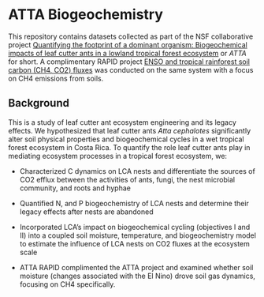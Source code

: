 # ATTA Biogeochemistry

This repository contains datasets collected as part of the NSF collaborative project [Quantifying the footprint of a dominant organism: Biogeochemical impacts of leaf cutter ants in a lowland tropical forest ecosystem](https://nsf.gov/awardsearch/showAward?AWD_ID=1442568) or *ATTA* for short. A complimentary RAPID project [ENSO and tropical rainforest soil carbon (CH4, CO2) fluxes](https://www.nsf.gov/awardsearch/showAward?AWD_ID=1624623) was conducted on the same system with a focus on CH4 emissions from soils.

## Background 

This is a study of leaf cutter ant ecosystem engineering and its legacy effects. We hypothesized that leaf cutter ants *Atta cephalotes* significantly alter soil physical properties and biogeochemical cycles in a wet tropical forest ecosystem in Costa Rica. To quantify the role leaf cutter ants play in mediating ecosystem processes in a tropical forest ecosystem, we:

* Characterized C dynamics on LCA nests and differentiate the sources of CO2 efflux between the activities of ants, fungi, the nest microbial community, and roots and hyphae

* Quantified N, and P biogeochemistry of LCA nests and determine their legacy effects after nests are abandoned 

* Incorporated LCA’s impact on biogeochemical cycling (objectives I and II) into a coupled soil moisture, temperature, and biogeochemistry model to estimate the influence of LCA nests on CO2 fluxes at the ecosystem scale 

* ATTA RAPID complimented the ATTA project and examined whether soil moisture (changes associated with the El Nino) drove soil gas dynamics, focusing on CH4 specifically. 
